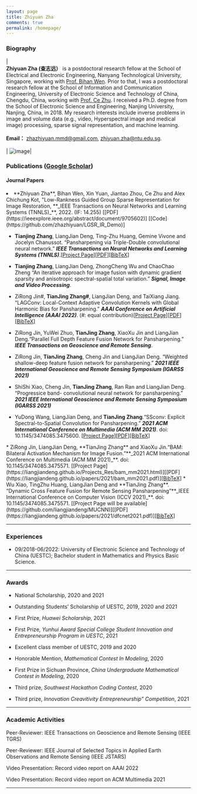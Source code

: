```yaml
---
layout: page
title: Zhiyuan Zha
comments: true
permalink: /homepage/
---
```


<style>
.biblist { }

/* The item */
.biblist li { }

/* You can define custom styles for plstyle field here. */


/*************************************
   The box that contain BibTeX code
 *************************************/
div.noshow { display: none; }
div.BibTeX {
  margin-right: 1%;
  margin-left: 3%;
  margin-top: 1.2em;
  margin-bottom: 1.3em;
  border: 1px solid silver;
  padding: 0.3em 0.5em;
  background: #eeeeee;
}
div.BibTeX pre { font-size: 100%; overflow: auto;  width: 100%; }
</style>

<script>
function toggleBibtex(articleid) {
  var bib = document.getElementById('bib_'+articleid);
  if (bib) {
    if(bib.className.indexOf('BibTeX') != -1) {
    bib.className.indexOf('noshow') == -1?bib.className = 'BibTeX noshow':bib.className = 'BibTeX';
    }
  } else {
    return;
  }
}
</script>



	
### Biography
 
| <br>**Zhiyuan Zha (查志远）** is a postdoctoral research fellow at the School of Electrical and Electronic Engineering, Nanyang Technological University, Singapore, working with [Prof. Bihan Wen](https://personal.ntu.edu.sg/bihan.wen/). Prior to that, I was a postdoctoral research fellow at the School of Information and Communication Engineering, University of Electronic Science and Technology of China, Chengdu, China, working with [Prof. Ce Zhu](http://www.avc2-lab.net/~eczhu/). I received a Ph.D. degree from the School of Electronic Science and Engineering, Nanjing University, Nanjing, China, in 2018. My research interests include inverse problems in image and volume data (e.g., video, Hyperspectral image and medical image) processing, sparse signal representation, and machine learning. <br> <br> **Email：** <zhazhiyuan.mmd@gmail.com>, <zhiyuan.zha@ntu.edu.sg>. <br><br>|  ![image](https://zhazhiyuan.github.io/images/IMG_2698.JPG)|



### Publications ([**Google Scholar**](https://scholar.google.com/citations?user=JgiasCAAAAAJ&hl=en))

#### Journal Papers

<li>**Zhiyuan Zha**, Bihan Wen, Xin Yuan, Jiantao Zhou, Ce Zhu and Alex Chichung Kot, "Low-Rankness Guided Group Sparse Representation for Image Restoration, **_IEEE Transactions on Neural Networks and Learning Systems (TNNLS)_**, 2022. (IF: 14.255) [[PDF](https://ieeexplore.ieee.org/abstract/document/9705602)] [[Code](https://github.com/zhazhiyuan/LGSR_IR_Demo)]
</li>

* **Tianjing Zhang**, LiangJian Deng, Ting-Zhu Huang, Gemine Vivone and Jocelyn Chanussot. “Pansharpening via Triple-Double convolutional neural network.”  **_IEEE Transactions on Neural Networks and Learning Systems (TNNLS)_**.[[Project Page](https://liangjiandeng.github.io/index.html)][[PDF](https://liangjiandeng.github.io/papers/2022/zhang-tnnls2022.pdf)]<a href="javascript:toggleBibtex('zhangtnnls2022')" class="textlink">[BibTeX]</a>
<div id="bib_zhangtnnls2022" class="BibTeX noshow">
<pre>
@ARTICLE{zhangtnnls2022,
	author={T.-J. Zhang, L.-J. Deng, T.-Z. Huang, J. Chanussot, and G. Vivone},
	journal={IEEE Transactions on Neural Networks and Learning Systems}, 
	title={A Triple-Double Convolutional Neural Network for Panchromatic Sharpening}, 
	year={2022},
	volume={},
	number={},
	pages={},
	doi={10.1109/TNNLS.2022.3155655}
   }
</pre>
</div>

* **Tianjing Zhang**, LiangJian Deng, ZhongCheng Wu and ChaoChao Zheng “An iterative approach for image fusion with dynamic gradient sparsity and anisotropic spectral-spatial total variation.”  **_Signal, Image and Video Processing_**.


* ZiRong Jin#,  **TianJing Zhang#**, LiangJian Deng, and TaiXiang Jiang. “LAGConv: Local-Context Adaptive Convolution Kernels with Global Harmonic Bias for Pansharpening.”  **_AAAI Conference on Artificial Intelligence (AAAI 2022)_**. (#: equal contribution)[[Project Page](https://github.com/liangjiandeng/TDNet)][[PDF](https://liangjiandeng.github.io/papers/2022/jin-aaai2022.pdf)]<a href="javascript:toggleBibtex('jinif2021')" class="textlink">[BibTeX]</a>
<div id="bib_jinif2021" class="BibTeX noshow">
<pre>
@ARTICLE{jinif2021,
	author={Jin, Zi-Rong and Zhang, Tian-Jing and Jiang, Tai-Xiang and Vivone, Gemine and Deng, Liang-Jian},
	journal={AAAI Conference on Artificial Intelligence (AAAI)}, 
	title={LAGConv: Local-context Adaptive Convolution Kernels with Global Harmonic Bias for Pansharpening}, 
	year={2022},
	volume={},
	number={},
	pages={},
	doi={}
   }
</pre>
</div>

* ZiRong Jin, YuWei Zhuo, **TianJing Zhang**, XiaoXu Jin and LiangJian Deng.“Parallel Full Depth Feature Fusion Network for Pansharpening.” **_IEEE Transactions on Geoscience and Remote Sensing_**.

* ZiRong Jin, **TianJing Zhang**, Cheng Jin and LiangJian Deng. “Weighted shallow-deep feature fusion network for pansharpening.” **_2021 IEEE International Geoscience and Remote Sensing Symposium (IGARSS 2021)_**

* ShiShi Xiao, Cheng Jin, **TianJing Zhang**, Ran Ran and LiangJian Deng. “Progressice band- convolutional neural network for pansharpening.” **_2021 IEEE International Geoscience and Remote Sensing Symposium (IGARSS 2021)_**

* YuDong Wang, LiangJian Deng, and **TianJing Zhang**.“SSconv: Explicit Spectral-to-Spatial Convolution for Pansharpening.” **_2021 ACM International Conference on Multimedia (ACM MM 2021)_**. doi: 10.1145/3474085.3475600. [[Project Page](https://github.com/liangjiandeng/MUCNN)][[PDF](https://liangjiandeng.github.io/papers/2021/mucnn_mm2021/mucnn_mm2021.pdf)]<a href="javascript:toggleBibtex('mucnn')" class="textlink">[BibTeX]</a>
<div id="bib_mucnn" class="BibTeX noshow">
<pre>
@ARTICLE{mucnn,
author={Yudong Wang, Liang-Jian Deng, Tian-Jing Zhang, Xiao Wu},
booktitle={Proceedings of the 29th ACM International Conference on Multimedia (ACM MM)},
title={SSconv: Explicit Spectral-to-Spatial Convolution for Pansharpening},
year={2021},
pages={DOI: 10.1145/3474085.3475600.},
}
</pre>
</div>
* ZiRong Jin, LiangJian Deng, **TianJing Zhang** and XiaoXu Jin.“BAM: Bilateral Activation Mechanism for Image Fusion.”**_2021 ACM International Conference on Multimedia (ACM MM 2021)_**. doi: 10.1145/3474085.3475571. [[Project Page](https://liangjiandeng.github.io/Projects_Res/bam_mm2021.html)][[PDF](https://liangjiandeng.github.io/papers/2021/bam_mm2021.pdf)]<a href="javascript:toggleBibtex('BAM')" class="textlink">[BibTeX]</a>
<div id="bib_BAM" class="BibTeX noshow">
<pre>
@ARTICLE{BAM,
author={Zi-Rong Jin , Liang-Jian Deng, Tian-Jing Zhang, Xiaoxu Jin},
journal={Proceedings of the 29th ACM International Conference on Multimedia (ACM MM)},
title={BAM: Bilateral Activation Mechanism for Image Fusion},
year={2021},
volume={},
number={},
pages={DOI: 10.1145/3474085.3475571},
}
</pre>
</div>
* Wu Xiao, TingZhu Huang, LiangJian Deng and **TianJing Zhang**. “Dynamic Cross Feature Fusion for Remote Sensing Pansharpening”**_IEEE International Conference on Computer Vision (ICCV 2021)_**. doi: 10.1145/3474085.3475571. [[Project Page will be available](https://github.com/liangjiandeng/MUCNN)][[PDF](https://liangjiandeng.github.io/papers/2021/dfcnet2021.pdf)]<a href="javascript:toggleBibtex('wu_iccv2021')" class="textlink">[BibTeX]</a>
<div id="bib_wu_iccv2021" class="BibTeX noshow">
<pre>
@ARTICLE{wu_iccv2021,
	author={Wu, Xiao and Huang, Ting-Zhu and Deng, Liang-Jian and Zhang, Tian-Jing},
	journal={IEEE International Conference on Computer Vision (ICCV)}, 
	title={Dynamic Cross Feature Fusion for Remote Sensing Pansharpening}, 
	year={2021},
	doi={}
   }
</pre>
</div>


---

### Experiences 

* 09/2018-06/2022: University of Electronic Science and Technology of China (UESTC); Bachelor student in Mathematics and Physics Basic Science.

---

### Awards

* National Scholarship, 2020 and 2021

* Outstanding Students’ Scholarship of UESTC, 2019, 2020 and 2021

* First Prize, _Huawei Scholarship_, 2021

* First Prize, _Yunhui Award Special College Student Innovation and Entrepreneurship Program in UESTC_, 2021

* Excellent class member of UESTC, 2019 and 2020

* Honorable Mention, _Mathematical Contest In Modeling_, 2020

* First Prize in Sichuan Province, _China Undergraduate Mathematical Contest in Modeling_, 2020

* Third prize, _Southwest Hackathon Coding Contest_, 2020

* Third prize, _Innovation Creavitivity Entrepreneurship” Competition_, 2021





---

### Academic Activities

Peer-Reviewer: IEEE Transactions on Geoscience and Remote Sensing (IEEE TGRS)

Peer-Reviewer:  IEEE Journal of Selected Topics in Applied Earth Observations and Remote Sensing (IEEE JSTARS)

Video Presentation: Record video report on AAAI 2022

Video Presentation: Record video report on ACM Multimedia 2021


---

<script type="text/javascript" src="//rf.revolvermaps.com/0/0/6.js?i=573geowbknl&amp;m=7&amp;c=ffc000&amp;cr1=ffffff&amp;f=arial&amp;l=1&amp;s=170&amp;bv=70" async="async"></script>



